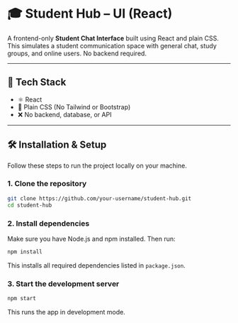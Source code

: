 # 🎓 Student Hub –  UI (React)

A frontend-only **Student Chat Interface** built using React and plain CSS. This simulates a student communication space with general chat, study groups, and online users. No backend required.

---






## 🧰 Tech Stack

- ⚛️ React  
- 🎨 Plain CSS (No Tailwind or Bootstrap)
- ❌ No backend, database, or API

---

## 🛠 Installation & Setup

Follow these steps to run the project locally on your machine.

### 1. Clone the repository

```bash
git clone https://github.com/your-username/student-hub.git
cd student-hub
```

### 2. Install dependencies

Make sure you have Node.js and npm installed. Then run:

```bash
npm install
```

This installs all required dependencies listed in `package.json`.

### 3. Start the development server

```bash
npm start
```

This runs the app in development mode.









